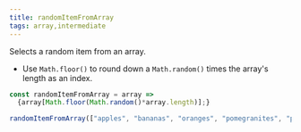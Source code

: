 ```yaml
---
title: randomItemFromArray
tags: array,intermediate
---
```


Selects a random item from an array.

- Use `Math.floor()` to round down a `Math.random()` times the array's length as an index. 


```js
const randomItemFromArray = array =>
  {array[Math.floor(Math.random()*array.length)];}
```

```js
randomItemFromArray(["apples", "bananas", "oranges", "pomegranites", "potatos"]); // 'potatos'
```
